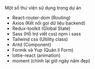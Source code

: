 Một số thư viện sử dụng trong dự án

- React-router-dom (Routing)
- Axios (Kết nối gọi dữ liệu backend)
- Redux-toolkit (Global State)
- Sass (Hỗ trợ viết css) npm i sass
- Tailwind css (Ultility class)
- Antd (Component)
- Formik và Yup (Quản lí Form)
- lottie-react (animation)
- moment (chỉnh lại giờ ngày năm đẹp)
